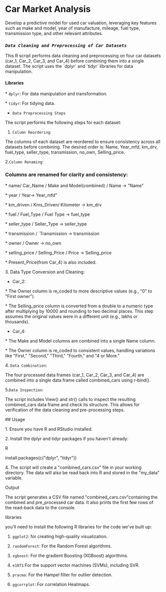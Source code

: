 # Car Market Analysis

Develop a predictive model for used car valuation, leveraging key features such as make and model, year of manufacture, mileage, fuel type, transmission type, and other relevant attributes.

### ***`Data Cleaning and Preprocessing of Car Datasets`***

This R script performs data cleaning and preprocessing on four car datasets (car_1, Car_2, Car_3, and Car_4) before combining them into a single dataset. The script uses the \`dplyr\` and \`tidyr\` libraries for data manipulation.

#### Libraries

\* `dplyr`: For data manipulation and transformation.

\* `tidyr`: For tidying data.

-   `Data Preprocessing Steps`

The script performs the following steps for each dataset:

1.  `Column Reordering`:

The columns of each dataset are reordered to ensure consistency across all datasets before combining. The desired order is: Name, Year_mfd, km_drv, fuel_type, seller_type, transmission, no_own, Selling_price.

2.`Column Renaming`:

### Columns are renamed for clarity and consistency:

\* name/ Car_Name / Make and Model(combined) / Name -\> "Name"

\* year / Year-\> Year_mfd"

\* km_driven / Kms_Driven/ Kilometer -\> km_drv

\* fuel / Fuel_Type / Fuel Type -\> fuel_type

\* seller_type / Seller_Type -\> seller_type

\* transmission / \`Transmission -\> transmission

\* owner / Owner -\> no_own

\* selling_price / Selling_Price / Price -\> Selling_price

\* Present_Price(from Car_4) is also included.

3\. Data Type Conversion and Cleaning:

-   Car_2:

\* The Owner column is re_coded to more descriptive values (e.g., "0" to "First owner").

\* The Selling_price column is converted from a double to a numeric type after multiplying by 10000 and rounding to two decimal places. This step assumes the original values were in a different unit (e.g., lakhs or thousands).

-   Car_4:

\* The Make and Model columns are combined into a single Name column.

\* The Owner column is re_coded to consistent values, handling variations like "First," "Second," "Third," "Fourth," and "4 or More."

4\. `Data Combination`:

The four processed data frames (car_1, Car_2, Car_3, and Car_4) are combined into a single data frame called combined_cars using r-bind().

5.`Data Inspection`:

The script includes View() and str() calls to inspect the resulting combined_cars data frame and check its structure. This allows for verification of the data cleaning and pre-processing steps.

\## Usage

1\. Ensure you have R and RStudio installed.

2\. Install the dplyr and tidyr packages if you haven't already:

R

install.packages(c("dplyr", "tidyr"))

4\. The script will create a "combined_cars.csv" file in your working directory. The data will also be read back into R and stored in the "my_data" variable.

Output

The script generates a CSV file named "combined_cars.csv"containing the combined and pre_processed car data. It also prints the first few rows of the read-back data to the console.

libraries

you'll need to install the following R libraries for the code we've built up:

1.  `ggplot2`: for creating high-quality visualization.

2.  `randomForest`: For the Random Forest algorithms.

3.  `xgboost`: For the gradient Boosting (XGBoost) algorithms.

4.  `e1071`:For the support vector machines (SVMs), including SVR.

5.  `pracma`: For the Hampel filter for outlier detection.

6.  `ggcorrplot`: For correlation Heatmaps.
